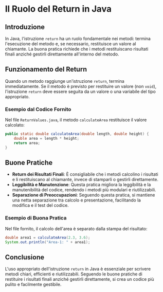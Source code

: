 # Il Ruolo del Return in Java

## Introduzione
In Java, l'istruzione `return` ha un ruolo fondamentale nei metodi: termina l'esecuzione del metodo e, se necessario, restituisce un valore al chiamante. La buona pratica richiede che i metodi restituiscano risultati finali anziché gestirli direttamente all'interno del metodo.

## Funzionamento del Return
Quando un metodo raggiunge un'istruzione `return`, termina immediatamente. Se il metodo è previsto per restituire un valore (non `void`), l'istruzione `return` deve essere seguita da un valore o una variabile del tipo appropriato.

### Esempio dal Codice Fornito
Nel file `ReturnValues.java`, il metodo `calculateArea` restituisce il valore calcolato:
```java
public static double calculateArea(double length, double height) {
    double area = length * height;
    return area;
}
```

## Buone Pratiche
- **Return dei Risultati Finali**: È consigliabile che i metodi calcolino i risultati e li restituiscano al chiamante, invece di stamparli o gestirli direttamente.
- **Leggibilità e Manutenzione**: Questa pratica migliora la leggibilità e la manutenibilità del codice, rendendo i metodi più modulari e riutilizzabili.
- **Separazione di Preoccupazioni**: Seguendo questa pratica, si mantiene una netta separazione tra calcolo e presentazione, facilitando la modifica e il test del codice.

### Esempio di Buona Pratica
Nel file fornito, il calcolo dell'area è separato dalla stampa del risultato:
```java
double area1 = calculateArea(2.3, 3.6);
System.out.println("Area-1: " + area1);
```

## Conclusione
L'uso appropriato dell'istruzione `return` in Java è essenziale per scrivere metodi chiari, efficienti e riutilizzabili. Seguendo le buone pratiche di restituire i risultati finali anziché gestirli direttamente, si crea un codice più pulito e facilmente gestibile.
